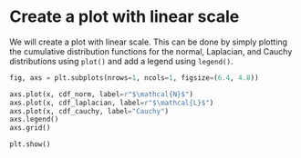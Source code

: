# Create a plot with linear scale

We will create a plot with linear scale. This can be done by simply plotting the cumulative distribution functions for the normal, Laplacian, and Cauchy distributions using `plot()` and add a legend using `legend()`.

```python
fig, axs = plt.subplots(nrows=1, ncols=1, figsize=(6.4, 4.8))

axs.plot(x, cdf_norm, label=r"$\mathcal{N}$")
axs.plot(x, cdf_laplacian, label=r"$\mathcal{L}$")
axs.plot(x, cdf_cauchy, label="Cauchy")
axs.legend()
axs.grid()

plt.show()
```
